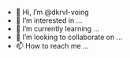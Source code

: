 - 👋 Hi, I’m @dkrvl-voing
- 👀 I’m interested in ...
- 🌱 I’m currently learning ...
- 💞️ I’m looking to collaborate on ...
- 📫 How to reach me ...

<!---
dkrvl-voing/dkrvl-voing is a ✨ special ✨ repository because its `README.md` (this file) appears on your GitHub profile.
You can click the Preview link to take a look at your changes.
--->
